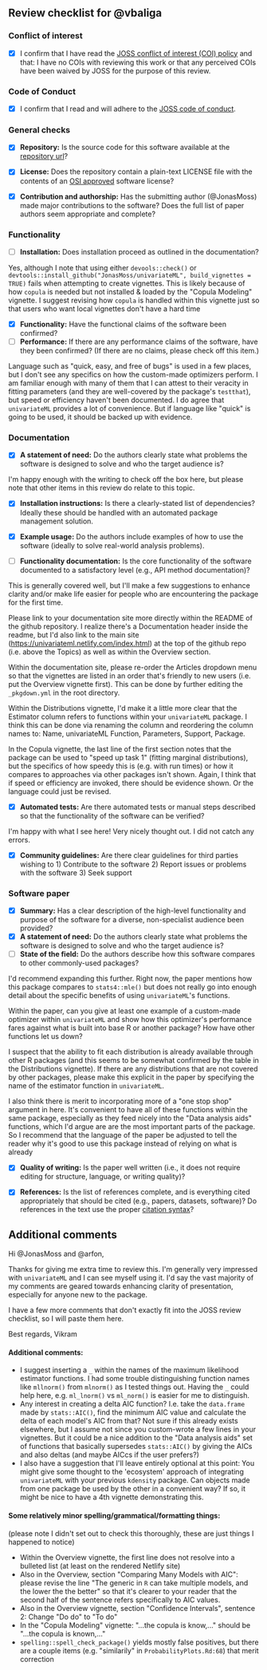 ## Review checklist for @vbaliga
### Conflict of interest

- [x] I confirm that I have read the [JOSS conflict of interest (COI) policy](https://github.com/openjournals/joss/blob/master/COI.md) and that: I have no COIs with reviewing this work or that any perceived COIs have been waived by JOSS for the purpose of this review.

### Code of Conduct

- [x] I confirm that I read and will adhere to the [JOSS code of conduct](https://joss.theoj.org/about#code_of_conduct).

### General checks

- [x] **Repository:** Is the source code for this software available at the <a target="_blank" href="https://github.com/JonasMoss/univariateML">repository url</a>?
- [x] **License:** Does the repository contain a plain-text LICENSE file with the contents of an [OSI approved](https://opensource.org/licenses/alphabetical) software license?

- [x] **Contribution and authorship:** Has the submitting author (@JonasMoss) made major contributions to the software? Does the full list of paper authors seem appropriate and complete?

### Functionality

- [ ] **Installation:** Does installation proceed as outlined in the documentation?

Yes, although I note that using either `devools::check()` or `devtools::install_github("JonasMoss/univariateML", build_vignettes = TRUE)` fails when attempting to create vignettes. This is likely because of how `copula` is needed but not installed & loaded by the "Copula Modeling" vignette. I suggest revising how `copula` is handled within this vignette just so that users who want local vignettes don't have a hard time

- [x] **Functionality:** Have the functional claims of the software been confirmed?
- [ ] **Performance:** If there are any performance claims of the software, have they been confirmed? (If there are no claims, please check off this item.)

Language such as "quick, easy, and free of bugs" is used in a few places, but I don't see any specifics on how the custom-made optimizers perform. I am familiar enough with many of them that I can attest to their veracity in fitting parameters (and they are well-covered by the package's `testthat`), but speed or efficiency haven't been documented. I do agree that `univariateML` provides a lot of convenience. But if language like "quick" is going to be used, it should be backed up with evidence.

### Documentation

- [x] **A statement of need:** Do the authors clearly state what problems the software is designed to solve and who the target audience is?

I'm happy enough with the writing to check off the box here, but please note that other items in this review do relate to this topic.

- [x] **Installation instructions:** Is there a clearly-stated list of dependencies? Ideally these should be handled with an automated package management solution.
- [x] **Example usage:** Do the authors include examples of how to use the software (ideally to solve real-world analysis problems).

- [ ] **Functionality documentation:** Is the core functionality of the software documented to a satisfactory level (e.g., API method documentation)?

This is generally covered well, but I'll make a few suggestions to enhance clarity and/or make life easier for people who are encountering the package for the first time.

Please link to your documentation site more directly within the README of the github repository. I realize there's a Documentation header inside the readme, but I'd also link to the main site (https://univariateml.netlify.com/index.html) at the top of the github repo (i.e. above the Topics) as well as within the Overview section. 

Within the documentation site, please re-order the Articles dropdown menu so that the vignettes are listed in an order that's friendly to new users (i.e. put the Overview vignette first). This can be done by further editing the `_pkgdown.yml` in the root directory.

Within the Distributions vignette, I'd make it a little more clear that the Estimator column refers to functions within your `univariateML` package. I think this can be done via renaming the column and reordering the column names to: Name, univariateML Function, Parameters, Support, Package.

In the Copula vignette, the last line of the first section notes that the package can be used to "speed up task 1" (fitting marginal distributions), but the specifics of how speedy this is (e.g. with run times) or how it compares to approaches via other packages isn't shown. Again, I think that if speed or efficiency are invoked, there should be evidence shown. Or the language could just be revised.

- [x] **Automated tests:** Are there automated tests or manual steps described so that the functionality of the software can be verified?

I'm happy with what I see here! Very nicely thought out. I did not catch any errors.

- [x] **Community guidelines:** Are there clear guidelines for third parties wishing to 1) Contribute to the software 2) Report issues or problems with the software 3) Seek support

### Software paper

- [x] **Summary:** Has a clear description of the high-level functionality and purpose of the software for a diverse, non-specialist audience been provided?
- [x] **A statement of need:** Do the authors clearly state what problems the software is designed to solve and who the target audience is?
- [ ] **State of the field:** Do the authors describe how this software compares to other commonly-used packages?

I'd recommend expanding this further. Right now, the paper mentions how this package compares to `stats4::mle()` but does not really go into enough detail about the specific benefits of using `univariateML`'s functions. 

Within the paper, can you give at least one example of a custom-made optimizer within `univariateML` and show how this optimizer's performance fares against what is built into base R or another package? How have other functions let us down?

I suspect that the ability to fit each distribution is already available through other R packages (and this seems to be somewhat confirmed by the table in the Distributions vignette). If there are any distributions that are not covered by other packages, please make this explicit in the paper by specifying the name of the estimator function in `univariateML`.

I also think there is merit to incorporating more of a "one stop shop" argument in here. It's convenient to have all of these functions within the same package, especially as they feed nicely into the "Data analysis aids" functions, which I'd argue are are the most important parts of the package. So I recommend that the language of the paper be adjusted to tell the reader why it's good to use this package instead of relying on what is already 

- [x] **Quality of writing:** Is the paper well written (i.e., it does not require editing for structure, language, or writing quality)?
- [x] **References:** Is the list of references complete, and is everything cited appropriately that should be cited (e.g., papers, datasets, software)? Do references in the text use the proper [citation syntax]( https://rmarkdown.rstudio.com/authoring_bibliographies_and_citations.html#citation_syntax)?



## Additional comments

Hi @JonasMoss and @arfon,

Thanks for giving me extra time to review this. I'm generally very impressed with `univariateML` and I can see myself using it. I'd say the vast majority of my comments are geared towards enhancing clarity of presentation, especially for anyone new to the package.

I have a few more comments that don't exactly fit into the JOSS review checklist, so I will paste them here.

Best regards,
Vikram

#### Additional comments:

- I suggest inserting a `_` within the names of the maximum likelihood estimator functions. I had some trouble distinguishing function names like `mllnorm()` from `mlnorm()` as I tested things out. Having the `_` could help here, e.g. `ml_lnorm()` vs `ml_norm()` is easier for me to distinguish.
- Any interest in creating a delta AIC function? I.e. take the `data.frame` made by `stats::AIC()`, find the minimum AIC value and calculate the delta of each model's AIC from that? Not sure if this already exists elsewhere, but I assume not since you custom-wrote a few lines in your vignettes. But it could be a nice addition to the "Data analysis aids" set of functions that basically supersedes `stats::AIC()` by giving the AICs and also deltas (and maybe AICcs if the user prefers?)
- I also have a suggestion that I'll leave entirely optional at this point: You might give some thought to the 'ecosystem' approach of integrating `univariateML` with your previous `kdensity` package. Can objects made from one package be used by the other in a convenient way? If so, it might be nice to have a 4th vignette demonstrating this. 

#### Some relatively minor spelling/grammatical/formatting things:

(please note I didn't set out to check this thoroughly, these are just things I happened to notice)

- Within the Overview vignette, the first line does not resolve into a bulleted list (at least on the rendered Netlify site)
- Also in the Overview, section "Comparing Many Models with AIC": please revise the line "The generic in `R` can take multiple models, and the lower the the better" so that it's clearer to your reader that the second half of the sentence refers specifically to AIC values. 
- Also in the Overview vignette, section "Confidence Intervals", sentence 2: Change "Do do" to "To do"
- In the "Copula Modeling" vignette: "...the copula is know,..." should be "...the copula is known,..."
- `spelling::spell_check_package()` yields mostly false positives, but there are a couple items (e.g. "similarily" in `ProbabilityPlots.Rd:68`) that merit correction